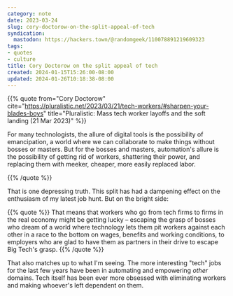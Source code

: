 ```yaml
---
category: note
date: 2023-03-24
slug: cory-doctorow-on-the-split-appeal-of-tech
syndication:
  mastodon: https://hackers.town/@randomgeek/110078891219609323
tags:
- quotes
- culture
title: Cory Doctorow on the split appeal of tech
created: 2024-01-15T15:26:00-08:00
updated: 2024-01-26T10:18:38-08:00
---
```


{{% quote
from="Cory Doctorow"
cite="<https://pluralistic.net/2023/03/21/tech-workers/#sharpen-your-blades-boys>"
title="Pluralistic: Mass tech worker layoffs and the soft landing (21 Mar 2023)"
%}}

For many technologists, the allure of digital tools is the possibility of emancipation, a world where we can collaborate to make things without bosses or masters. But for the bosses and masters, automation's allure is the possibility of getting rid of workers, shattering their power, and replacing them with meeker, cheaper, more easily replaced labor.

{{% /quote %}}

That is one depressing truth. This split has had a dampening effect on the enthusiasm of my latest job hunt. But on the bright side:

{{% quote %}}
That means that workers who go from tech firms to firms in the real economy might be getting lucky – escaping the grasp of bosses who dream of a world where technology lets them pit workers against each other in a race to the bottom on wages, benefits and working conditions, to employers who are glad to have them as partners in their drive to escape Big Tech's grasp.
{{% /quote %}}

That also matches up to what I'm seeing. The more interesting "tech" jobs for the last few years have been in automating and empowering *other* domains. Tech itself has been ever more obsessed with eliminating workers and making whoever's left dependent on them.
